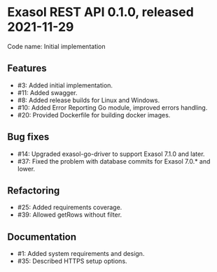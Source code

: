 # Exasol REST API 0.1.0, released 2021-11-29

Code name: Initial implementation

## Features

* #3: Added initial implementation.
* #11: Added swagger.
* #8: Added release builds for Linux and Windows.
* #10: Added Error Reporting Go module, improved errors handling.
* #20: Provided Dockerfile for building docker images.

## Bug fixes

* #14: Upgraded exasol-go-driver to support Exasol 7.1.0 and later.
* #37: Fixed the problem with database commits for Exasol 7.0.* and lower.

## Refactoring

* #25: Added requirements coverage.
* #39: Allowed getRows without filter.

## Documentation

* #1: Added system requirements and design.
* #35: Described HTTPS setup options.
